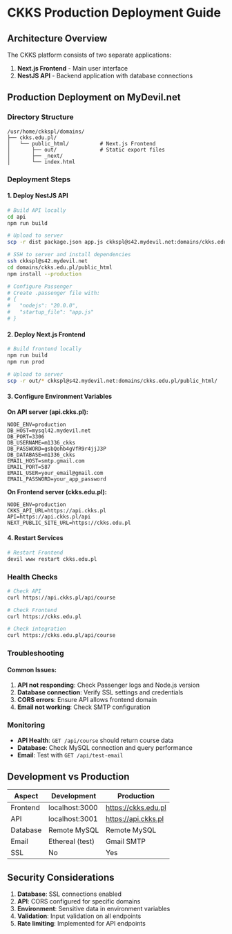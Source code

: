 # CKKS Production Deployment Guide

## Architecture Overview

The CKKS platform consists of two separate applications:

1. **Next.js Frontend** - Main user interface
2. **NestJS API** - Backend application with database connections

## Production Deployment on MyDevil.net

### Directory Structure
```
/usr/home/ckkspl/domains/
├── ckks.edu.pl/
│   └── public_html/          # Next.js Frontend
│       ├── out/              # Static export files
│       ├── _next/
│       └── index.html

```

### Deployment Steps

#### 1. Deploy NestJS API
```bash
# Build API locally
cd api
npm run build

# Upload to server
scp -r dist package.json app.js ckkspl@s42.mydevil.net:domains/ckks.edu.pl/public_html/

# SSH to server and install dependencies
ssh ckkspl@s42.mydevil.net
cd domains/ckks.edu.pl/public_html
npm install --production

# Configure Passenger
# Create .passenger file with:
# {
#   "nodejs": "20.0.0",
#   "startup_file": "app.js"
# }
```

#### 2. Deploy Next.js Frontend
```bash
# Build frontend locally
npm run build
npm run prod

# Upload to server
scp -r out/* ckkspl@s42.mydevil.net:domains/ckks.edu.pl/public_html/
```

#### 3. Configure Environment Variables

**On API server (api.ckks.pl):**
```env
NODE_ENV=production
DB_HOST=mysql42.mydevil.net
DB_PORT=3306
DB_USERNAME=m1336_ckks
DB_PASSWORD=gsbQohb4gVfR9r4jjJ3P
DB_DATABASE=m1336_ckks
EMAIL_HOST=smtp.gmail.com
EMAIL_PORT=587
EMAIL_USER=your_email@gmail.com
EMAIL_PASSWORD=your_app_password
```

**On Frontend server (ckks.edu.pl):**
```env
NODE_ENV=production
CKKS_API_URL=https://api.ckks.pl
API=https://api.ckks.pl/api
NEXT_PUBLIC_SITE_URL=https://ckks.edu.pl
```

#### 4. Restart Services
```bash
# Restart Frontend
devil www restart ckks.edu.pl
```

### Health Checks
```bash
# Check API
curl https://api.ckks.pl/api/course

# Check Frontend
curl https://ckks.edu.pl

# Check integration
curl https://ckks.edu.pl/api/course
```

### Troubleshooting

#### Common Issues:
1. **API not responding**: Check Passenger logs and Node.js version
2. **Database connection**: Verify SSL settings and credentials
3. **CORS errors**: Ensure API allows frontend domain
4. **Email not working**: Check SMTP configuration

### Monitoring
- **API Health**: `GET /api/course` should return course data
- **Database**: Check MySQL connection and query performance
- **Email**: Test with `GET /api/test-email`

## Development vs Production

| Aspect | Development | Production |
|--------|-------------|------------|
| Frontend | localhost:3000 | https://ckks.edu.pl |
| API | localhost:3001 | https://api.ckks.pl |
| Database | Remote MySQL | Remote MySQL |
| Email | Ethereal (test) | Gmail SMTP |
| SSL | No | Yes |

## Security Considerations

1. **Database**: SSL connections enabled
2. **API**: CORS configured for specific domains
3. **Environment**: Sensitive data in environment variables
4. **Validation**: Input validation on all endpoints
5. **Rate limiting**: Implemented for API endpoints
